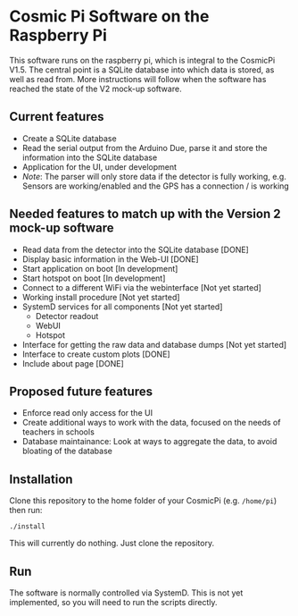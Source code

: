 # Cosmic Pi Software on the Raspberry Pi

This software runs on the raspberry pi, which is integral to the CosmicPi V1.5.
The central point is a SQLite database into which data is stored, as well as read from.
More instructions will follow when the software has reached the state of the V2 mock-up software.

## Current features
*   Create a SQLite database
*   Read the serial output from the Arduino Due, parse it and store the information into the SQLite database
*   Application for the UI, under development
*   *Note*: The parser will only store data if the detector is fully working, e.g. Sensors are working/enabled and the GPS has a connection / is working


## Needed features to match up with the Version 2 mock-up software
*   Read data from the detector into the SQLite database    [DONE]
*   Display basic information in the Web-UI                 [DONE]
*   Start application on boot                               [In development]
*   Start hotspot on boot                                   [In development]
*   Connect to a different WiFi via the webinterface        [Not yet started]
*   Working install procedure                               [Not yet started]
*   SystemD services for all components                     [Not yet started]
    *   Detector readout
    *   WebUI
    *   Hotspot
* Interface for getting the raw data and database dumps     [Not yet started]
* Interface to create custom plots                          [DONE]
* Include about page                                        [DONE]

## Proposed future features
* Enforce read only access for the UI
* Create additional ways to work with the data, focused on the needs of teachers in schools
* Database maintainance: Look at ways to aggregate the data, to avoid bloating of the database

## Installation
Clone this repository to the home folder of your CosmicPi (e.g. `/home/pi`)
then run:

```./install```

This will currently do nothing. Just clone the repository.

## Run
The software is normally controlled via SystemD. This is not yet implemented, so you will need to run the scripts directly.



